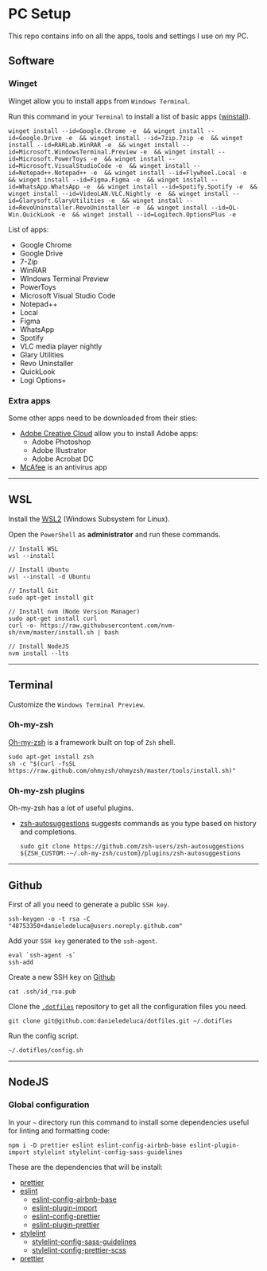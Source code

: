 # PC Setup

This repo contains info on all the apps, tools and settings I use on my PC.

## Software

### Winget

Winget allow you to install apps from `Windows Terminal`.

Run this command in your `Terminal` to install a list of basic apps ([winstall](https://winstall.app/packs/zVcEYPpNJ)).

```
winget install --id=Google.Chrome -e  && winget install --id=Google.Drive -e  && winget install --id=7zip.7zip -e  && winget install --id=RARLab.WinRAR -e  && winget install --id=Microsoft.WindowsTerminal.Preview -e  && winget install --id=Microsoft.PowerToys -e  && winget install --id=Microsoft.VisualStudioCode -e  && winget install --id=Notepad++.Notepad++ -e  && winget install --id=Flywheel.Local -e  && winget install --id=Figma.Figma -e  && winget install --id=WhatsApp.WhatsApp -e  && winget install --id=Spotify.Spotify -e  && winget install --id=VideoLAN.VLC.Nightly -e  && winget install --id=Glarysoft.GlaryUtilities -e  && winget install --id=RevoUninstaller.RevoUninstaller -e  && winget install --id=QL-Win.QuickLook -e  && winget install --id=Logitech.OptionsPlus -e
```

List of apps:

-   Google Chrome
-   Google Drive
-   7-Zip
-   WinRAR
-   WIndows Terminal Preview
-   PowerToys
-   Microsoft Visual Studio Code
-   Notepad++
-   Local
-   Figma
-   WhatsApp
-   Spotify
-   VLC media player nightly
-   Glary Utilities
-   Revo Uninstaller
-   QuickLook
-   Logi Options+

### Extra apps

Some other apps need to be downloaded from their sties:

-   [Adobe Creative Cloud](https://www.adobe.com/it/creativecloud/desktop-app.html) allow you to install Adobe apps:
    -   Adobe Photoshop
    -   Adobe Illustrator
    -   Adobe Acrobat DC
-   [McAfee](https://myaccount.mcafee.com/dashboard/it-it/0) is an antivirus app

---

## WSL

Install the [WSL2](https://docs.microsoft.com/en-us/windows/wsl/install) (Windows Subsystem for Linux).

Open the `PowerShell` as **administrator** and run these commands.

```
// Install WSL
wsl --install

// Install Ubuntu
wsl --install -d Ubuntu

// Install Git
sudo apt-get install git

// Install nvm (Node Version Manager)
sudo apt-get install curl
curl -o- https://raw.githubusercontent.com/nvm-sh/nvm/master/install.sh | bash

// Install NodeJS
nvm install --lts
```

---

## Terminal

Customize the `Windows Terminal Preview`.

### Oh-my-zsh

[Oh-my-zsh](https://ohmyz.sh/) is a framework built on top of `Zsh` shell.

```
sudo apt-get install zsh
sh -c "$(curl -fsSL https://raw.github.com/ohmyzsh/ohmyzsh/master/tools/install.sh)"
```

### Oh-my-zsh plugins

Oh-my-zsh has a lot of useful plugins.

-   [zsh-autosuggestions](https://github.com/zsh-users/zsh-autosuggestions) suggests commands as you type based on history and completions.

    ```
    sudo git clone https://github.com/zsh-users/zsh-autosuggestions ${ZSH_CUSTOM:-~/.oh-my-zsh/custom}/plugins/zsh-autosuggestions
    ```

---

## Github

First of all you need to generate a public `SSH key`.

```
ssh-keygen -o -t rsa -C "48753350+danieledeluca@users.noreply.github.com"
```

Add your `SSH key` generated to the `ssh-agent`.

```
eval `ssh-agent -s`
ssh-add
```

Create a new SSH key on [Github](https://github.com/settings/keys)

```
cat .ssh/id_rsa.pub
```

Clone the [`.dotfiles`](https://github.com/danieledeluca/dotfiles) repository to get all the configuration files you need.

```
git clone git@github.com:danieledeluca/dotfiles.git ~/.dotifles
```

Run the config script.

```
~/.dotifles/config.sh
```

---

## NodeJS

### Global configuration

In your `~` directory run this command to install some dependencies useful for linting and formatting code:

```
npm i -D prettier eslint eslint-config-airbnb-base eslint-plugin-import stylelint stylelint-config-sass-guidelines
```

These are the dependencies that will be install:

-   [prettier](https://www.npmjs.com/package/prettier)
-   [eslint](https://www.npmjs.com/package/eslint)
    -   [eslint-config-airbnb-base](https://www.npmjs.com/package/eslint-config-airbnb-base)
    -   [eslint-plugin-import](https://www.npmjs.com/package/eslint-plugin-import)
    -   [eslint-config-prettier](https://www.npmjs.com/package/eslint-config-prettier)
    -   [eslint-plugin-prettier](https://www.npmjs.com/package/eslint-plugin-prettier)
-   [stylelint](https://www.npmjs.com/package/stylelint)
    -   [stylelint-config-sass-guidelines](https://www.npmjs.com/package/stylelint-config-sass-guidelines)
    -   [stylelint-config-prettier-scss](https://www.npmjs.com/package/stylelint-config-prettier-scss)
-   [prettier](https://www.npmjs.com/package/prettier)
